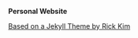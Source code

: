 **Personal Website**

[Based on a Jekyll Theme by Rick Kim](https://github.com/y7kim/agency-jekyll-theme)
